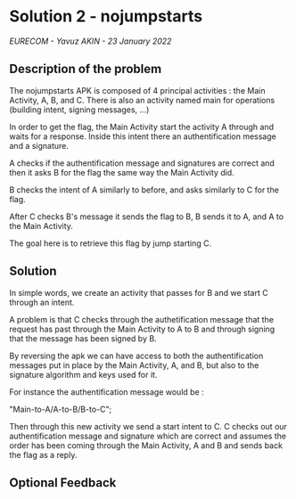 # Solution 2 - nojumpstarts

*EURECOM - Yavuz AKIN - 23 January 2022*

## Description of the problem

The nojumpstarts APK is composed of 4 principal activities : the Main Activity, A, B, and C. There is also an activity named main for operations (building intent, signing messages, ...)

In order to get the flag, the Main Activity start the activity A through and waits for a response. Inside this intent there an authentification message and a signature. 

A checks if the authentification message and signatures are correct and then it asks B for the flag the same way the Main Activity did.

B checks the intent of A similarly to before, and asks similarly to C for the flag.

After C checks B's message it sends the flag to B, B sends it to A, and A to the Main Activity.

The goal here is to retrieve this flag by jump starting C.

## Solution

In simple words, we create an activity that passes for B and we start C through an intent. 

A problem is that C checks through the authetification message that the request has past through the Main Activity to A to B and through signing that the message has been signed by B. 

By reversing the apk we can have access to both the authentification messages put in place by the Main Activity, A, and B, but also to the signature algorithm and keys used for it. 

For instance the authentification message would be :

"Main-to-A/A-to-B/B-to-C";

Then through this new activity we send a start intent to C. C checks out our authentification message and signature which are correct and assumes the order has been coming through the Main Activity, A and B and sends back the flag as a reply.


## Optional Feedback